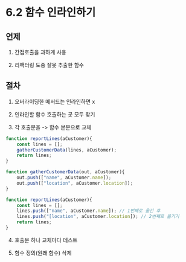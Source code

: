 # 6.2 함수 인라인하기

## 언제

1) 간접호출을 과하게 사용

2) 리팩터링 도중 잘못 추출한 함수

## 절차

1) 오버라이딩한 메서드는 인라인하면 x

2) 인라인할 함수 호출하는 곳 모두 찾기

3) 각 호출문을 -> 함수 본문으로 교체

```javascript
function reportLines(aCustomer){
    const lines = [];
    gatherCustomerData(lines, aCustomer);
    return lines;
}

function gatherCustomerData(out, aCustomer){
    out.push(["name", aCustomer.name]);
    out.push(["location", aCustomer.location]);
}
```

```javascript
function reportLines(aCustomer){
    const lines = [];
    lines.push(["name", aCustomer.name]); // 1번째로 옮긴 후
    lines.push("[location", aCustomer.location]); // 2번째로 옮기기
    return lines;
}
```

4) 호출문 하나 교체마다 테스트

5) 함수 정의(원래 함수) 삭제
